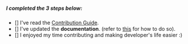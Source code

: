 <!--- Thank you for contributing to Mage2dock -->

##### I completed the 3 steps below:

- [] I've read the [Contribution Guide](http://mage2dock.io/contributing).
- [] I've updated the **documentation**. (refer to [this](http://mage2dock.io/contributing/#update-the-documentation-site) for how to do so).
- [] I enjoyed my time contributing and making developer's life easier :)
